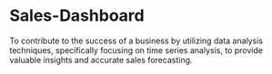 # Sales-Dashboard
To contribute to the success of a business by utilizing data analysis techniques, specifically focusing on time series analysis, to provide valuable insights and accurate sales forecasting.

